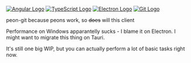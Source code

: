 [![Angular Logo](https://www.vectorlogo.zone/logos/angular/angular-icon.svg)](https://angular.io/) [![TypeScript Logo](https://www.vectorlogo.zone/logos/typescriptlang/typescriptlang-icon.svg)](https://www.typescriptlang.org/) [![Electron Logo](https://www.vectorlogo.zone/logos/electronjs/electronjs-icon.svg)](https://electronjs.org/) [![Git Logo](https://www.vectorlogo.zone/logos/git-scm/git-scm-icon.svg)](https://git-scm.com/)

peon-git because peons work, so ~~does~~ will this client

Performance on Windows apparantelly sucks - I blame it on Electron. I might want to migrate this thing on Tauri.

It's still one big WIP, but you can actually perform a lot of basic tasks right now.

